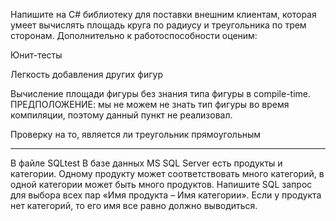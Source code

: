 
Напишите на C# библиотеку для поставки внешним клиентам, которая умеет вычислять площадь круга по радиусу и треугольника по трем сторонам. Дополнительно к работоспособности оценим:

Юнит-тесты 

Легкость добавления других фигур

Вычисление площади фигуры без знания типа фигуры в compile-time. 
ПРЕДПОЛОЖЕНИЕ: мы не можем не знать тип фигуры во время компиляции, поэтому данный пункт не реализовал. 

Проверку на то, является ли треугольник прямоугольным

-------------------------------
В файле SQLtest
В базе данных MS SQL Server есть продукты и категории. Одному продукту может соответствовать много категорий, в одной категории может быть много продуктов. Напишите SQL запрос для выбора всех пар «Имя продукта – Имя категории». Если у продукта нет категорий, то его имя все равно должно выводиться.
